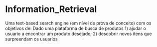 # Information_Retrieval
Uma text-based search engine (em nível de prova de conceito) com os objetivos de: Dado uma plataforma de busca de produtos 1) ajudar o usuario a encontrar um produto desejado;  2) descobrir novos itens que surpreendam os usuarios
